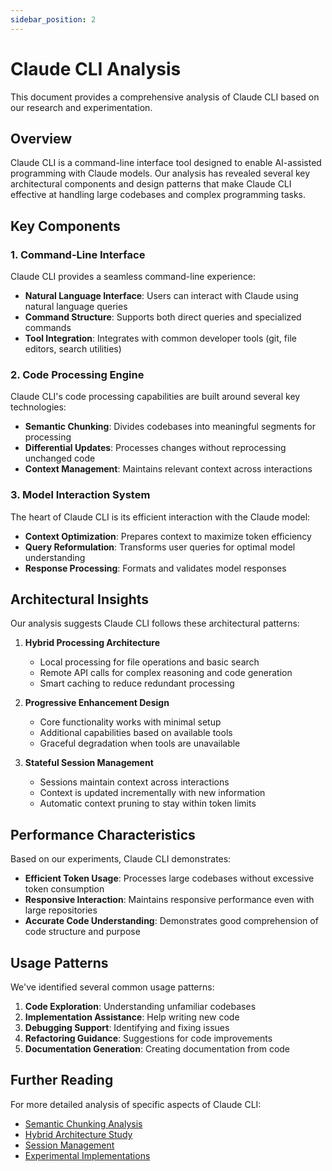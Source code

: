 ```yaml
---
sidebar_position: 2
---
```


# Claude CLI Analysis

This document provides a comprehensive analysis of Claude CLI based on our research and experimentation.

## Overview

Claude CLI is a command-line interface tool designed to enable AI-assisted programming with Claude models. Our analysis has revealed several key architectural components and design patterns that make Claude CLI effective at handling large codebases and complex programming tasks.

## Key Components

### 1. Command-Line Interface

Claude CLI provides a seamless command-line experience:

- **Natural Language Interface**: Users can interact with Claude using natural language queries
- **Command Structure**: Supports both direct queries and specialized commands
- **Tool Integration**: Integrates with common developer tools (git, file editors, search utilities)

### 2. Code Processing Engine

Claude CLI's code processing capabilities are built around several key technologies:

- **Semantic Chunking**: Divides codebases into meaningful segments for processing
- **Differential Updates**: Processes changes without reprocessing unchanged code
- **Context Management**: Maintains relevant context across interactions

### 3. Model Interaction System

The heart of Claude CLI is its efficient interaction with the Claude model:

- **Context Optimization**: Prepares context to maximize token efficiency
- **Query Reformulation**: Transforms user queries for optimal model understanding
- **Response Processing**: Formats and validates model responses

## Architectural Insights

Our analysis suggests Claude CLI follows these architectural patterns:

1. **Hybrid Processing Architecture**
   - Local processing for file operations and basic search
   - Remote API calls for complex reasoning and code generation
   - Smart caching to reduce redundant processing

2. **Progressive Enhancement Design**
   - Core functionality works with minimal setup
   - Additional capabilities based on available tools
   - Graceful degradation when tools are unavailable

3. **Stateful Session Management**
   - Sessions maintain context across interactions
   - Context is updated incrementally with new information
   - Automatic context pruning to stay within token limits

## Performance Characteristics

Based on our experiments, Claude CLI demonstrates:

- **Efficient Token Usage**: Processes large codebases without excessive token consumption
- **Responsive Interaction**: Maintains responsive performance even with large repositories
- **Accurate Code Understanding**: Demonstrates good comprehension of code structure and purpose

## Usage Patterns

We've identified several common usage patterns:

1. **Code Exploration**: Understanding unfamiliar codebases
2. **Implementation Assistance**: Help writing new code
3. **Debugging Support**: Identifying and fixing issues
4. **Refactoring Guidance**: Suggestions for code improvements
5. **Documentation Generation**: Creating documentation from code

## Further Reading

For more detailed analysis of specific aspects of Claude CLI:

- [Semantic Chunking Analysis](/docs/findings/semantic-chunking)
- [Hybrid Architecture Study](/docs/findings/hybrid-architecture)
- [Session Management](/docs/findings/session-management)
- [Experimental Implementations](/docs/experiments/implementations)